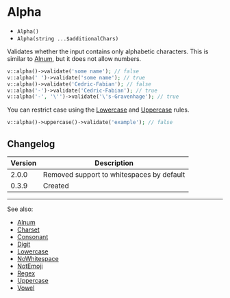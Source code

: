 # Alpha

- `Alpha()`
- `Alpha(string ...$additionalChars)`

Validates whether the input contains only alphabetic characters. This is similar
to [Alnum](Alnum.md), but it does not allow numbers.

```php
v::alpha()->validate('some name'); // false
v::alpha(' ')->validate('some name'); // true
v::alpha()->validate('Cedric-Fabian'); // false
v::alpha('-')->validate('Cedric-Fabian'); // true
v::alpha('-', '\'')->validate('\'s-Gravenhage'); // true
```

You can restrict case using the [Lowercase](Lowercase.md) and
[Uppercase](Uppercase.md) rules.

```php
v::alpha()->uppercase()->validate('example'); // false
```

## Changelog

Version | Description
--------|-------------
  2.0.0 | Removed support to whitespaces by default
  0.3.9 | Created

***
See also:

- [Alnum](Alnum.md)
- [Charset](Charset.md)
- [Consonant](Consonant.md)
- [Digit](Digit.md)
- [Lowercase](Lowercase.md)
- [NoWhitespace](NoWhitespace.md)
- [NotEmoji](NotEmoji.md)
- [Regex](Regex.md)
- [Uppercase](Uppercase.md)
- [Vowel](Vowel.md)
